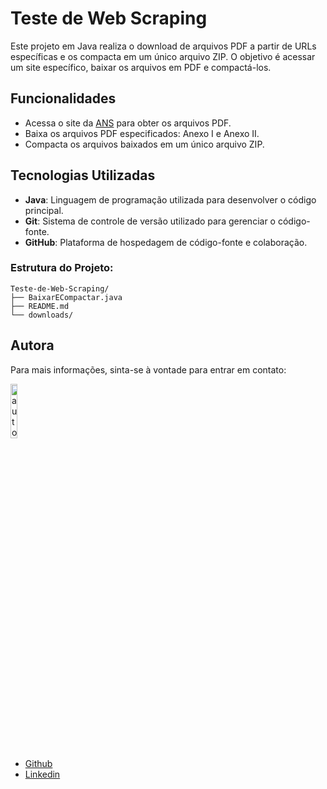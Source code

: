 # Teste de Web Scraping

Este projeto em Java realiza o download de arquivos PDF a partir de URLs específicas e os compacta em um único arquivo ZIP. O objetivo é acessar um site específico, baixar os arquivos em PDF e compactá-los.

## Funcionalidades

- Acessa o site da [ANS](https://www.gov.br/ans/pt-br/acesso-a-informacao/participacao-da-sociedade/atualizacao-do-rol-de-procedimentos) para obter os arquivos PDF.  
- Baixa os arquivos PDF especificados: Anexo I e Anexo II.
- Compacta os arquivos baixados em um único arquivo ZIP.

## Tecnologias Utilizadas

- **Java**: Linguagem de programação utilizada para desenvolver o código principal.
- **Git**: Sistema de controle de versão utilizado para gerenciar o código-fonte.
- **GitHub**: Plataforma de hospedagem de código-fonte e colaboração.

### Estrutura do Projeto:

```
Teste-de-Web-Scraping/
├── BaixarECompactar.java
├── README.md
└── downloads/
```

## Autora

Para mais informações, sinta-se à vontade para entrar em contato:

<div align="left">
  <img src="https://github.com/user-attachments/assets/57cac2a3-49b1-4a0a-aef3-e968523971eb" width="15%" alt="autora" />
</div>

- [Github](https://github.com/luizadaso)
- [Linkedin](https://www.linkedin.com/in/luizadaso)
